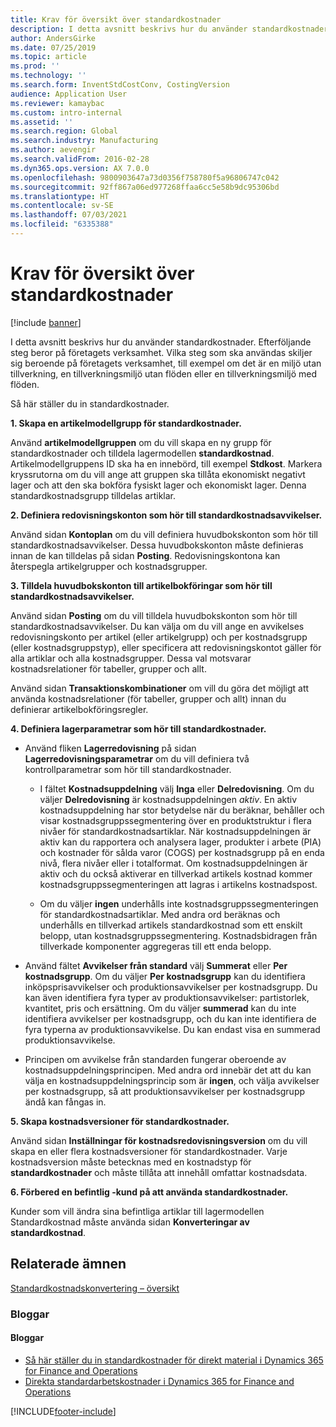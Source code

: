 ```yaml
---
title: Krav för översikt över standardkostnader
description: I detta avsnitt beskrivs hur du använder standardkostnader.
author: AndersGirke
ms.date: 07/25/2019
ms.topic: article
ms.prod: ''
ms.technology: ''
ms.search.form: InventStdCostConv, CostingVersion
audience: Application User
ms.reviewer: kamaybac
ms.custom: intro-internal
ms.assetid: ''
ms.search.region: Global
ms.search.industry: Manufacturing
ms.author: aevengir
ms.search.validFrom: 2016-02-28
ms.dyn365.ops.version: AX 7.0.0
ms.openlocfilehash: 9800903647a73d0356f758780f5a96806747c042
ms.sourcegitcommit: 92ff867a06ed977268ffaa6cc5e58b9dc95306bd
ms.translationtype: HT
ms.contentlocale: sv-SE
ms.lasthandoff: 07/03/2021
ms.locfileid: "6335388"
---
```

# <a name="prerequisites-for-standard-costs-overview"></a>Krav för översikt över standardkostnader

[!include [banner](../includes/banner.md)]

I detta avsnitt beskrivs hur du använder standardkostnader. Efterföljande steg beror på företagets verksamhet. Vilka steg som ska användas skiljer sig beroende på företagets verksamhet, till exempel om det är en miljö utan tillverkning, en tillverkningsmiljö utan flöden eller en tillverkningsmiljö med flöden. 

Så här ställer du in standardkostnader.

**1. Skapa en artikelmodellgrupp för standardkostnader.**

Använd **artikelmodellgruppen** om du vill skapa en ny grupp för standardkostnader och tilldela lagermodellen **standardkostnad**. Artikelmodellgruppens ID ska ha en innebörd, till exempel **Stdkost**. Markera kryssrutorna om du vill ange att gruppen ska tillåta ekonomiskt negativt lager och att den ska bokföra fysiskt lager och ekonomiskt lager. Denna standardkostnadsgrupp tilldelas artiklar.

**2. Definiera redovisningskonton som hör till standardkostnadsavvikelser.** 

Använd sidan **Kontoplan** om du vill definiera huvudbokskonton som hör till standardkostnadsavvikelser. Dessa huvudbokskonton måste definieras innan de kan tilldelas på sidan **Posting**. Redovisningskontona kan återspegla artikelgrupper och kostnadsgrupper.

**3. Tilldela huvudbokskonton till artikelbokföringar som hör till standardkostnadsavvikelser.** 

Använd sidan **Posting** om du vill tilldela huvudbokskonton som hör till standardkostnadsavvikelser. Du kan välja om du vill ange en avvikelses redovisningskonto per artikel (eller artikelgrupp) och per kostnadsgrupp (eller kostnadsgruppstyp), eller specificera att redovisningskontot gäller för alla artiklar och alla kostnadsgrupper. Dessa val motsvarar kostnadsrelationer för tabeller, grupper och allt. 

Använd sidan **Transaktionskombinationer** om vill du göra det möjligt att använda kostnadsrelationer (för tabeller, grupper och allt) innan du definierar artikelbokföringsregler.

**4. Definiera lagerparametrar som hör till standardkostnader.** 

-  Använd fliken **Lagerredovisning** på sidan **Lagerredovisningsparametrar** om du vill definiera två kontrollparametrar som hör till standardkostnader.

    -  I fältet **Kostnadsuppdelning** välj **Inga** eller **Delredovisning**. Om du väljer **Delredovisning** är kostnadsuppdelningen *aktiv*. En aktiv kostnadsuppdelning har stor betydelse när du beräknar, behåller och visar kostnadsgruppssegmentering över en produktstruktur i flera nivåer för standardkostnadsartiklar. När kostnadsuppdelningen är aktiv kan du rapportera och analysera lager, produkter i arbete (PIA) och kostnader för sålda varor (COGS) per kostnadsgrupp på en enda nivå, flera nivåer eller i totalformat. Om kostnadsuppdelningen är aktiv och du också aktiverar en tillverkad artikels kostnad kommer kostnadsgruppssegmenteringen att lagras i artikelns kostnadspost. 

    -  Om du väljer **ingen** underhålls inte kostnadsgruppssegmenteringen för standardkostnadsartiklar. Med andra ord beräknas och underhålls en tillverkad artikels standardkostnad som ett enskilt belopp, utan kostnadsgruppssegmentering. Kostnadsbidragen från tillverkade komponenter aggregeras till ett enda belopp.

-  Använd fältet **Avvikelser från standard** välj **Summerat** eller **Per kostnadsgrupp**. Om du väljer **Per kostnadsgrupp** kan du identifiera inköpsprisavvikelser och produktionsavvikelser per kostnadsgrupp. Du kan även identifiera fyra typer av produktionsavvikelser: partistorlek, kvantitet, pris och ersättning. Om du väljer **summerad** kan du inte identifiera avvikelser per kostnadsgrupp, och du kan inte identifiera de fyra typerna av produktionsavvikelse. Du kan endast visa en summerad produktionsavvikelse.

-  Principen om avvikelse från standarden fungerar oberoende av kostnadsuppdelningsprincipen. Med andra ord innebär det att du kan välja en kostnadsuppdelningsprincip som är **ingen**, och välja avvikelser per kostnadsgrupp, så att produktionsavvikelser per kostnadsgrupp ändå kan fångas in.

**5. Skapa kostnadsversioner för standardkostnader.** 

Använd sidan **Inställningar för kostnadsredovisningsversion** om du vill skapa en eller flera kostnadsversioner för standardkostnader. Varje kostnadsversion måste betecknas med en kostnadstyp för **standardkostnader** och måste tillåta att innehåll omfattar kostnadsdata.

**6. Förbered en befintlig -kund på att använda standardkostnader.** 

Kunder som vill ändra sina befintliga artiklar till lagermodellen Standardkostnad måste använda sidan **Konverteringar av standardkostnad**.


## <a name="related-topics"></a>Relaterade ämnen

[Standardkostnadskonvertering – översikt](standard-cost-conversion-overview.md)

### <a name="blogs"></a>Bloggar

#### <a name="community-blogs"></a>Bloggar

- [Så här ställer du in standardkostnader för direkt material i Dynamics 365 for Finance and Operations](https://financefunction.tech/2018/06/07/how-to-set-up-standard-costs-for-direct-materials-in-dynamics-365-for-finance-and-operations)
- [Direkta standardarbetskostnader i Dynamics 365 for Finance and Operations](https://financefunction.tech/2018/07/16/standard-direct-labor-cost-in-dynamics-365-for-finance-and-operations)


[!INCLUDE[footer-include](../../includes/footer-banner.md)]